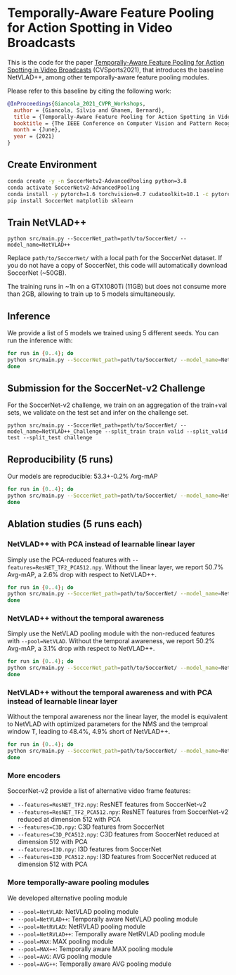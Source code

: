 # Temporally-Aware Feature Pooling for Action Spotting in Video Broadcasts

This is the code for the paper [Temporally-Aware Feature Pooling for Action Spotting in Video Broadcasts](https://arxiv.org/pdf/2104.06779.pdf) (CVSports2021), that introduces the baseline NetVLAD++, among other temporally-aware feature pooling modules.

Please refer to this baseline by citing the following work:

```bibtex
@InProceedings{Giancola_2021_CVPR_Workshops,
  author = {Giancola, Silvio and Ghanem, Bernard},
  title = {Temporally-Aware Feature Pooling for Action Spotting in Video Broadcasts},
  booktitle = {The IEEE Conference on Computer Vision and Pattern Recognition (CVPR) Workshops},
  month = {June},
  year = {2021}
}
```

## Create Environment

```bash
conda create -y -n SoccerNetv2-AdvancedPooling python=3.8
conda activate SoccerNetv2-AdvancedPooling
conda install -y pytorch=1.6 torchvision=0.7 cudatoolkit=10.1 -c pytorch
pip install SoccerNet matplotlib sklearn
```

## Train NetVLAD++

`python src/main.py --SoccerNet_path=path/to/SoccerNet/ --model_name=NetVLAD++`

Replace `path/to/SoccerNet/` with a local path for the SoccerNet dataset. If you do not have a copy of SoccerNet, this code will automatically download SoccerNet (~50GB).

The training runs in ~1h on a GTX1080Ti (11GB) but does not consume more than 2GB, allowing to train up to 5 models simultaneously.

## Inference

We provide a list of 5 models we trained using 5 different seeds. You can run the inference with:

```bash
for run in {0..4}; do
python src/main.py --SoccerNet_path=path/to/SoccerNet/ --model_name=NetVLAD++_run_${run} --test_only
done
```

## Submission for the SoccerNet-v2 Challenge

For the SoccerNet-v2 challenge, we train on an aggregation of the train+val sets, we validate on the test set and infer on the challenge set.

`python src/main.py --SoccerNet_path=path/to/SoccerNet/ --model_name=NetVLAD++_Challenge --split_train train valid --split_valid test --split_test challenge`

## Reproducibility (5 runs)

Our models are reproducible: 53.3+-0.2% Avg-mAP

```bash
for run in {0..4}; do
python src/main.py --SoccerNet_path=path/to/SoccerNet/ --model_name=NetVLAD++_run_${run} --seed ${run}
done
```

## Ablation studies (5 runs each)

### NetVLAD++ with PCA instead of learnable linear layer

Simply use the PCA-reduced features with `--features=ResNET_TF2_PCA512.npy`.
Without the linear layer, we report 50.7% Avg-mAP, a 2.6% drop with respect to NetVLAD++.

```bash
for run in {0..4}; do
python src/main.py --SoccerNet_path=path/to/SoccerNet/ --model_name=NetVLAD++_PCA512_run_${run} --features=ResNET_TF2_PCA512.npy --seed ${run}
done
```

### NetVLAD++ without the temporal awareness

Simply use the NetVLAD pooling module with the non-reduced features with `--pool=NetVLAD`.
Without the temporal awareness, we report 50.2% Avg-mAP, a 3.1% drop with respect to NetVLAD++.

```bash
for run in {0..4}; do
python src/main.py --SoccerNet_path=path/to/SoccerNet/ --model_name=NetVLAD_run_${run} --pool=NetVLAD --seed ${run}
done
```

### NetVLAD++ without the temporal awareness and with PCA instead of learnable linear layer

Without the temporal awareness nor the linear layer, the model is equivalent to NetVLAD with optimized parameters for the NMS and the temproal window T, leading to 48.4%, 4.9% short of NetVLAD++.

```bash
for run in {0..4}; do
python src/main.py --SoccerNet_path=path/to/SoccerNet/ --model_name=NetVLAD_PCA512_run_${run} --features=ResNET_TF2_PCA512.npy --pool=NetVLAD --seed ${run}
done
```

### More encoders

SoccerNet-v2 provide a list of alternative video frame features:

- `--features=ResNET_TF2.npy`: ResNET features from SoccerNet-v2
- `--features=ResNET_TF2_PCA512.npy`: ResNET features from SoccerNet-v2 reduced at dimension 512 with PCA
- `--features=C3D.npy`: C3D features from SoccerNet
- `--features=C3D_PCA512.npy`: C3D features from SoccerNet reduced at dimension 512 with PCA
- `--features=I3D.npy`: I3D features from SoccerNet
- `--features=I3D_PCA512.npy`: I3D features from SoccerNet reduced at dimension 512 with PCA

### More temporally-aware pooling modules

We developed alternative pooling module

- `--pool=NetVLAD`: NetVLAD pooling module
- `--pool=NetVLAD++`: Temporally aware NetVLAD pooling module
- `--pool=NetRVLAD`: NetRVLAD pooling module
- `--pool=NetRVLAD++`: Temporally aware NetRVLAD pooling module
- `--pool=MAX`: MAX pooling module
- `--pool=MAX++`: Temporally aware MAX pooling module
- `--pool=AVG`: AVG pooling module
- `--pool=AVG++`: Temporally aware AVG pooling module
